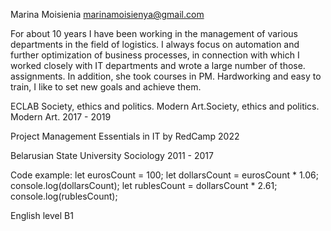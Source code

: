 Marina Moisienia
marinamoisienya@gmail.com

For about 10 years I have been working in the management of various departments in the field of logistics. I always focus on automation and further optimization of business processes, in connection with which I worked closely with IT departments and wrote a large number of those. assignments. In addition, she took courses in PM. Hardworking and easy to train, I like to set new goals and achieve them.

ECLAB
Society, ethics and politics. Modern Art.Society, ethics and politics. Modern Art.
2017 - 2019

Project Management Essentials in IT by RedCamp
2022

Belarusian State University
Sociology
2011 - 2017

Code example:
let eurosCount = 100;
let dollarsCount = eurosCount * 1.06;
console.log(dollarsCount);
let rublesCount = dollarsCount * 2.61;
console.log(rublesCount);

English level B1
